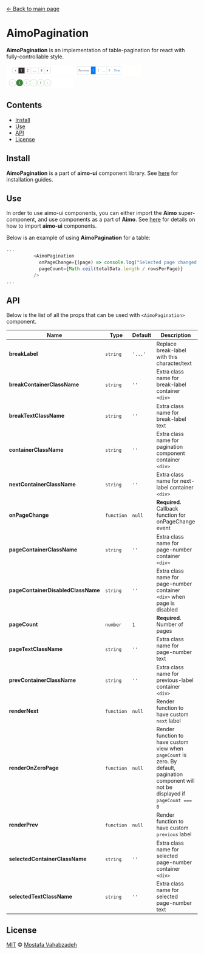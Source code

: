 [← Back to main page][main-page]

# AimoPagination

**AimoPagination** is an implementation of table-pagination for react with fully-controllable style.

<div style="text-align: left">
<img src="AimoPagination1.gif" width="175px" height="29px"/>
<img src="AimoPagination2.gif" width="175px" height="29px"/>
<img src="AimoPagination3.gif" width="175px" height="29px"/>
</div>

## Contents

- [Install](#install)
- [Use](#use)
- [API](#api)
- [License](#license)

## Install

**AimoPagination** is a part of **aimo-ui** component library. See [here][aimo-ui#install] for installation guides.

## Use

In order to use aimo-ui components, you can either import the **Aimo** super-component, and use components as a part of **Aimo**. See [here][aimo-ui#use] for details on how to import **aimo-ui** components.

Below is an example of using **AimoPagination** for a table:

```js
...
          <AimoPagination
            onPageChange={(page) => console.log("Selected page changed to: ", page)}
            pageCount={Math.ceil(totalData.length / rowsPerPage)}
          />
...
```

## API

Below is the list of all the props that can be used with `<AimoPagination>` component.

| Name                               | Type       | Default | Description                                                                                                                               |
| ---------------------------------- | ---------- | ------- | ----------------------------------------------------------------------------------------------------------------------------------------- |
| **breakLabel**                     | `string`   | `'...'` | Replace break-label with this character/text                                                                                              |
| **breakContainerClassName**        | `string`   | `''`    | Extra class name for break-label container `<div>`                                                                                        |
| **breakTextClassName**             | `string`   | `''`    | Extra class name for break-label text                                                                                                     |
| **containerClassName**             | `string`   | `''`    | Extra class name for pagination component container `<div>`                                                                               |
| **nextContainerClassName**         | `string`   | `''`    | Extra class name for next-label container `<div>`                                                                                         |
| **onPageChange**                   | `function` | `null`  | **Required.** Callback function for onPageChange event                                                                                    |
| **pageContainerClassName**         | `string`   | `''`    | Extra class name for page-number container `<div>`                                                                                        |
| **pageContainerDisabledClassName** | `string`   | `''`    | Extra class name for page-number container `<div>` when page is disabled                                                                  |
| **pageCount**                      | `number`   | `1`     | **Required.** Number of pages                                                                                                             |
| **pageTextClassName**              | `string`   | `''`    | Extra class name for page-number text                                                                                                     |
| **prevContainerClassName**         | `string`   | `''`    | Extra class name for previous-label container `<div>`                                                                                     |
| **renderNext**                     | `function` | `null`  | Render function to have custom `next` label                                                                                               |
| **renderOnZeroPage**               | `function` | `null`  | Render function to have custom view when `pageCount` is zero. By default, pagination component will not be displayed if `pageCount === 0` |
| **renderPrev**                     | `function` | `null`  | Render function to have custom `previous` label                                                                                           |
| **selectedContainerClassName**     | `string`   | `''`    | Extra class name for selected page-number container `<div>`                                                                               |
| **selectedTextClassName**          | `string`   | `''`    | Extra class name for selected page-number text                                                                                            |

## License

[MIT][license] © [Mostafa Vahabzadeh][author]

[main-page]: ../README.md
[aimo-ui#install]: ../README.md#install
[aimo-ui#use]: ../README.md#use
[license]: ../LICENSE
[author]: https://github.com/vah-most
